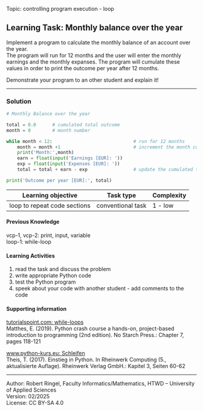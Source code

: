 Topic: controlling program execution - loop

## Learning Task: Monthly balance over the year

Implement a program to calculate the monthly balance of an account over the year.  
The program will run for 12 months and the user will enter the monthly earnings and the monthly expanses. 
The program will cumulate these values in order to print the outcome per year after 12 months.

Demonstrate your program to an other student and explain it!

---------------------------------------

### Solution

``` python
# Monthly Balance over the year

total = 0.0      # cumulated total outcome
month = 0        # month number

while month < 12:                              # run for 12 months
	month = month +1                           # increment the month counter
	print('Month:',month)
	earn = float(input('Earnings [EUR]: '))
	exp = float(input('Expenses [EUR]: '))
	total = total + earn - exp                 # update the cumulated total

print('Outcome per year [EUR]:', total)
```

| **Learning objective**                         | **Task type**   | **Complexity** |
| ---------------------------------------------- | --------------- | -------------- |
| loop to repeat code sections                   | conventional task | 1 - low      |  

#### Previous Knowledge

vcp-1, vcp-2: print, input, variable  
loop-1: while-loop  

#### Learning Activities

1) read the task and discuss the problem
2) write appropriate Python code
3) test the Python program
4) speek about your code with another student - add comments to the code

#### Supporting information

[tutorialspoint.com: while-loops](https://www.tutorialspoint.com/python/python_while_loops.htm)  
Matthes, E. (2019). Python crash course a hands-on, project-based introduction to programming (2nd edition). No Starch Press.: Chapter 7, pages 118-121

[www.python-kurs.eu: Schleifen](https://python-kurs.eu/python3_schleifen.php)  
Theis, T. (2017). Einstieg in Python. In Rheinwerk Computing (5., aktualisierte Auflage). Rheinwerk Verlag GmbH.: Kapitel 3, Seiten 60-62

---------------------------------------

Author: Robert Ringel, Faculty Informatics/Mathematics, HTWD – University of Applied Sciences  
Version: 02/2025  
License: CC BY-SA 4.0
